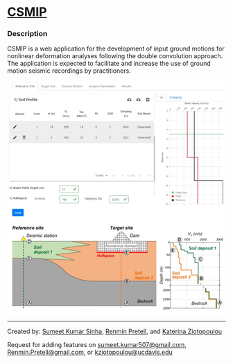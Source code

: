 [CSMIP](http://generateinputgroundmotions.apps.iitd.ac.in/)
=========

### Description

CSMIP is a web application for the development of input ground motions for nonlinear deformation analyses following the double convolution approach. The application is expected to facilitate and increase the use of ground motion seismic recordings by practitioners.

[<img src="./app/App.png">](https://csmip.herokuapp.com/)

<!-- ### Manual 

Below is the list of user interfaces and what they offer

1) Projects: Select a project from the projects list
2) Baseline: Relect the time concerning which data is processed 
3) Data: Select the time of data to be enquired
4) Update: Update the plots to the latest live data  -->

---
Created by: [Sumeet Kumar Sinha](http://www.sumeetksinha.com), [Renmin Pretell](https://www.linkedin.com/in/rpretelld/), and [Katerina Ziotopoulou](https://cee.engineering.ucdavis.edu/directory/katerina-ziotopoulou)

Request for adding features on sumeet.kumar507@gmail.com, Renmin.Pretell@gmail.com, or kziotopoulou@ucdavis.edu

